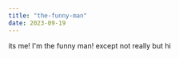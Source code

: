 ```yaml
---
title: "the-funny-man"
date: 2023-09-19
---
```


its me! I'm the funny man! except not really but hi

